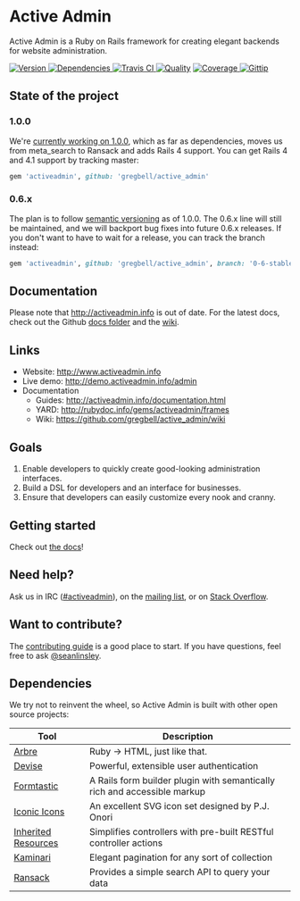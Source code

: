 # Active Admin

Active Admin is a Ruby on Rails framework for creating elegant backends for website administration.

[![Version     ](http://img.shields.io/gem/v/activeadmin.svg)                       ](https://rubygems.org/gems/activeadmin)
[![Dependencies](http://img.shields.io/gemnasium/gregbell/active_admin.svg)         ](https://gemnasium.com/gregbell/active_admin)
[![Travis CI   ](http://img.shields.io/travis/gregbell/active_admin/master.svg)     ](https://travis-ci.org/gregbell/active_admin)
[![Quality     ](http://img.shields.io/codeclimate/github/gregbell/active_admin.svg)](https://codeclimate.com/github/gregbell/active_admin)
[![Coverage    ](http://img.shields.io/coveralls/gregbell/active_admin.svg)         ](https://coveralls.io/r/gregbell/active_admin)
[![Gittip      ](http://img.shields.io/gittip/activeadmin.svg)                      ](https://gittip.com/activeadmin)

## State of the project

### 1.0.0

We're [currently working on 1.0.0](https://github.com/gregbell/active_admin/issues?milestone=18),
which as far as dependencies, moves us from meta_search to Ransack and adds Rails 4 support.
You can get Rails 4 and 4.1 support by tracking master:

```ruby
gem 'activeadmin', github: 'gregbell/active_admin'
```

### 0.6.x

The plan is to follow [semantic versioning](http://semver.org/) as of 1.0.0. The 0.6.x line will
still be maintained, and we will backport bug fixes into future 0.6.x releases. If you don't want
to have to wait for a release, you can track the branch instead:

```ruby
gem 'activeadmin', github: 'gregbell/active_admin', branch: '0-6-stable'
```

## Documentation

Please note that <http://activeadmin.info> is out of date. For the latest docs, check out the
Github [docs folder](https://github.com/gregbell/active_admin/tree/master/docs) and the [wiki](https://github.com/gregbell/active_admin/wiki).

## Links

* Website: <http://www.activeadmin.info>
* Live demo: <http://demo.activeadmin.info/admin>
* Documentation
  * Guides: <http://activeadmin.info/documentation.html>
  * YARD: <http://rubydoc.info/gems/activeadmin/frames>
  * Wiki: <https://github.com/gregbell/active_admin/wiki>

## Goals

1. Enable developers to quickly create good-looking administration interfaces.
2. Build a DSL for developers and an interface for businesses.
3. Ensure that developers can easily customize every nook and cranny.

## Getting started

Check out [the docs](https://github.com/gregbell/active_admin/blob/master/docs/0-installation.md)!

## Need help?

Ask us in IRC ([#activeadmin](https://webchat.freenode.net/?channels=activeadmin)), on the
[mailing list](http://groups.google.com/group/activeadmin), or on
[Stack Overflow](http://stackoverflow.com/questions/tagged/activeadmin).

## Want to contribute?

The [contributing guide](https://github.com/gregbell/active_admin/blob/master/CONTRIBUTING.md)
is a good place to start. If you have questions, feel free to ask
[@seanlinsley](https://twitter.com/seanlinsley).

## Dependencies

We try not to reinvent the wheel, so Active Admin is built with other open source projects:

Tool                  | Description
--------------------- | -----------
[Arbre]               | Ruby -> HTML, just like that.
[Devise]              | Powerful, extensible user authentication
[Formtastic]          | A Rails form builder plugin with semantically rich and accessible markup
[Iconic Icons]        | An excellent SVG icon set designed by P.J. Onori
[Inherited Resources] | Simplifies controllers with pre-built RESTful controller actions
[Kaminari]            | Elegant pagination for any sort of collection
[Ransack]             | Provides a simple search API to query your data

[Arbre]: https://github.com/gregbell/arbre
[Devise]: https://github.com/plataformatec/devise
[Formtastic]: https://github.com/justinfrench/formtastic
[Iconic Icons]: http://somerandomdude.com/projects/iconic
[Inherited Resources]: https://github.com/josevalim/inherited_resources
[Kaminari]: https://github.com/amatsuda/kaminari
[Ransack]: https://github.com/activerecord-hackery/ransack
